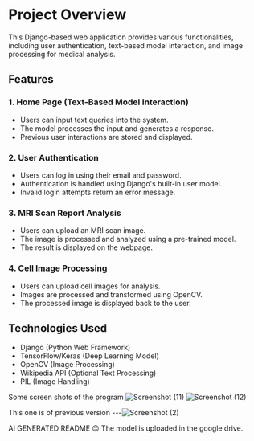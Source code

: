# Project Overview
This Django-based web application provides various functionalities, including user authentication, text-based model interaction, and image processing for medical analysis.

## Features

### 1. **Home Page (Text-Based Model Interaction)**
   - Users can input text queries into the system.
   - The model processes the input and generates a response.
   - Previous user interactions are stored and displayed.

### 2. **User Authentication**
   - Users can log in using their email and password.
   - Authentication is handled using Django's built-in user model.
   - Invalid login attempts return an error message.

### 3. **MRI Scan Report Analysis**
   - Users can upload an MRI scan image.
   - The image is processed and analyzed using a pre-trained model.
   - The result is displayed on the webpage.

### 4. **Cell Image Processing**
   - Users can upload cell images for analysis.
   - Images are processed and transformed using OpenCV.
   - The processed image is displayed back to the user.

## Technologies Used
- Django (Python Web Framework)
- TensorFlow/Keras (Deep Learning Model)
- OpenCV (Image Processing)
- Wikipedia API (Optional Text Processing)
- PIL (Image Handling)

Some screen shots of the program 
![Screenshot (11)](https://github.com/user-attachments/assets/defe6992-04e0-414c-a976-03817c709498)
![Screenshot (12)](https://github.com/user-attachments/assets/2eb2d20c-3b7b-4d38-8628-70fe77052d65)

This one is of previous version ---![Screenshot (2)](https://github.com/user-attachments/assets/2b97f6c8-67bb-4f71-8456-68993a2f765c)


AI GENERATED README 😊
The model is uploaded in the google drive.
